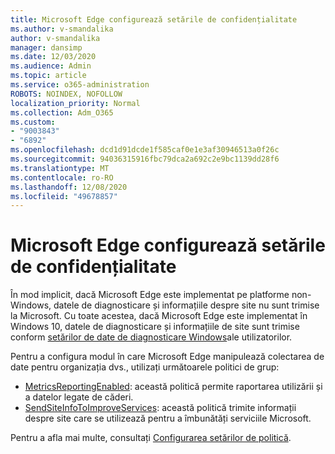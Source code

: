```yaml
---
title: Microsoft Edge configurează setările de confidențialitate
ms.author: v-smandalika
author: v-smandalika
manager: dansimp
ms.date: 12/03/2020
ms.audience: Admin
ms.topic: article
ms.service: o365-administration
ROBOTS: NOINDEX, NOFOLLOW
localization_priority: Normal
ms.collection: Adm_O365
ms.custom:
- "9003843"
- "6892"
ms.openlocfilehash: dcd1d91dcde1f585caf0e1e3af30946513a0f26c
ms.sourcegitcommit: 94036315916fbc79dca2a692c2e9bc1139dd28f6
ms.translationtype: MT
ms.contentlocale: ro-RO
ms.lasthandoff: 12/08/2020
ms.locfileid: "49678857"
---
```

# <a name="microsoft-edge-configure-privacy-settings"></a>Microsoft Edge configurează setările de confidențialitate

În mod implicit, dacă Microsoft Edge este implementat pe platforme non-Windows, datele de diagnosticare și informațiile despre site nu sunt trimise la Microsoft. Cu toate acestea, dacă Microsoft Edge este implementat în Windows 10, datele de diagnosticare și informațiile de site sunt trimise conform [setărilor de date de diagnosticare Windows](https://docs.microsoft.com/windows/privacy/configure-windows-diagnostic-data-in-your-organization)ale utilizatorilor.

Pentru a configura modul în care Microsoft Edge manipulează colectarea de date pentru organizația dvs., utilizați următoarele politici de grup:
- [MetricsReportingEnabled](https://docs.microsoft.com/DeployEdge/microsoft-edge-policies#metricsreportingenabled): această politică permite raportarea utilizării și a datelor legate de căderi.
- [SendSiteInfoToImproveServices](https://docs.microsoft.com/DeployEdge/microsoft-edge-policies#sendsiteinfotoimproveservices): această politică trimite informații despre site care se utilizează pentru a îmbunătăți serviciile Microsoft.

Pentru a afla mai multe, consultați [Configurarea setărilor de politică](https://docs.microsoft.com/deployedge/microsoft-edge-enterprise-privacy-settings#configure-policy-settings).